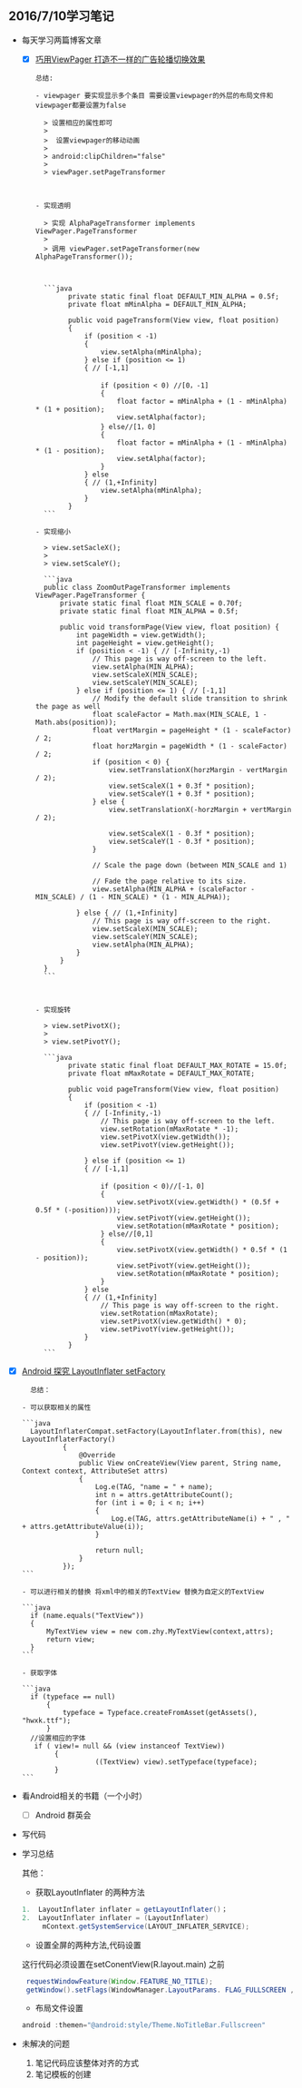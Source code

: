 ## 2016/7/10学习笔记

- 每天学习两篇博客文章

  - [x] [巧用ViewPager 打造不一样的广告轮播切换效果](http://blog.csdn.net/lmj623565791/article/details/51339751)

        总结:

        - viewpager 要实现显示多个条目 需要设置viewpager的外层的布局文件和viewpager都要设置为false

          > 设置相应的属性即可
          >
          >  设置viewpager的移动动画
          >
          > android:clipChildren="false"
          >
          > viewPager.setPageTransformer

          ​

        - 实现透明

          > 实现 AlphaPageTransformer implements ViewPager.PageTransformer 
          >
          > 调用 viewPager.setPageTransformer(new AlphaPageTransformer());

          ​

          ```java
                private static final float DEFAULT_MIN_ALPHA = 0.5f;
                private float mMinAlpha = DEFAULT_MIN_ALPHA;

                public void pageTransform(View view, float position)
                {
                    if (position < -1)
                    { 
                        view.setAlpha(mMinAlpha);
                    } else if (position <= 1)
                    { // [-1,1]

                        if (position < 0) //[0，-1]
                        { 
                            float factor = mMinAlpha + (1 - mMinAlpha) * (1 + position);
                            view.setAlpha(factor);
                        } else//[1，0]
                        {
                            float factor = mMinAlpha + (1 - mMinAlpha) * (1 - position);
                            view.setAlpha(factor);
                        }
                    } else
                    { // (1,+Infinity]
                        view.setAlpha(mMinAlpha);
                    }
                }
          ```

        - 实现缩小

          > view.setSacleX();
          >
          > view.setScaleY();

          ```java
          public class ZoomOutPageTransformer implements ViewPager.PageTransformer {
              private static final float MIN_SCALE = 0.70f;
              private static final float MIN_ALPHA = 0.5f;

              public void transformPage(View view, float position) {
                  int pageWidth = view.getWidth();
                  int pageHeight = view.getHeight();
                  if (position < -1) { // [-Infinity,-1)
                      // This page is way off-screen to the left.
                      view.setAlpha(MIN_ALPHA);
                      view.setScaleX(MIN_SCALE);
                      view.setScaleY(MIN_SCALE);
                  } else if (position <= 1) { // [-1,1]
                      // Modify the default slide transition to shrink the page as well
                      float scaleFactor = Math.max(MIN_SCALE, 1 - Math.abs(position));
                      float vertMargin = pageHeight * (1 - scaleFactor) / 2;
                      float horzMargin = pageWidth * (1 - scaleFactor) / 2;
                      if (position < 0) {
                          view.setTranslationX(horzMargin - vertMargin / 2);
                          view.setScaleX(1 + 0.3f * position);
                          view.setScaleY(1 + 0.3f * position);
                      } else {
                          view.setTranslationX(-horzMargin + vertMargin / 2);

                          view.setScaleX(1 - 0.3f * position);
                          view.setScaleY(1 - 0.3f * position);
                      }

                      // Scale the page down (between MIN_SCALE and 1)

                      // Fade the page relative to its size.
                      view.setAlpha(MIN_ALPHA + (scaleFactor - MIN_SCALE) / (1 - MIN_SCALE) * (1 - MIN_ALPHA));

                  } else { // (1,+Infinity]
                      // This page is way off-screen to the right.
                      view.setScaleX(MIN_SCALE);
                      view.setScaleY(MIN_SCALE);
                      view.setAlpha(MIN_ALPHA);
                  }
              }
          }
          ```

          ​

        - 实现旋转

          > view.setPivotX();
          >
          > view.setPivotY();

          ```java
                private static final float DEFAULT_MAX_ROTATE = 15.0f;
                private float mMaxRotate = DEFAULT_MAX_ROTATE;

                public void pageTransform(View view, float position)
                {
                    if (position < -1)
                    { // [-Infinity,-1)
                        // This page is way off-screen to the left.  
                        view.setRotation(mMaxRotate * -1);
                        view.setPivotX(view.getWidth());
                        view.setPivotY(view.getHeight());

                    } else if (position <= 1)
                    { // [-1,1]  

                        if (position < 0)//[-1，0]
                        {
                            view.setPivotX(view.getWidth() * (0.5f + 0.5f * (-position)));
                            view.setPivotY(view.getHeight());
                            view.setRotation(mMaxRotate * position);
                        } else//[0,1]
                        {
                            view.setPivotX(view.getWidth() * 0.5f * (1 - position));
                            view.setPivotY(view.getHeight());
                            view.setRotation(mMaxRotate * position);
                        }
                    } else
                    { // (1,+Infinity]  
                        // This page is way off-screen to the right.  
                        view.setRotation(mMaxRotate);
                        view.setPivotX(view.getWidth() * 0);
                        view.setPivotY(view.getHeight());
                    }
                }   
          ```





- [x] [Android 探究 LayoutInflater setFactory](http://blog.csdn.net/lmj623565791/article/details/51503977)

        总结：

      - 可以获取相关的属性  

      ```java
        LayoutInflaterCompat.setFactory(LayoutInflater.from(this), new LayoutInflaterFactory()
                {
                    @Override
                    public View onCreateView(View parent, String name, Context context, AttributeSet attrs)
                    {
                        Log.e(TAG, "name = " + name);
                        int n = attrs.getAttributeCount();
                        for (int i = 0; i < n; i++)
                        {
                            Log.e(TAG, attrs.getAttributeName(i) + " , " + attrs.getAttributeValue(i));
                        }

                        return null;
                    }
                });
      ```

      - 可以进行相关的替换 将xml中的相关的TextView 替换为自定义的TextView

      ```java
        if (name.equals("TextView"))
        {
            MyTextView view = new com.zhy.MyTextView(context,attrs);
            return view;
        }
      ```

      - 获取字体

      ```java
        if (typeface == null)
            {
                typeface = Typeface.createFromAsset(getAssets(), "hwxk.ttf");
            }
        //设置相应的字体
         if ( view!= null && (view instanceof TextView))
              {
                        ((TextView) view).setTypeface(typeface);
              }
      ```

- 看Android相关的书籍（一个小时）

  - [ ] Android 群英会

- 写代码

- 学习总结

    其他：

  - 获取LayoutInflater 的两种方法

  ```java
  1.  LayoutInflater inflater = getLayoutInflater()；
  2.  LayoutInflater inflater = (LayoutInflater)
       mContext.getSystemService(LAYOUT_INFLATER_SERVICE);
  ```

  - 设置全屏的两种方法,代码设置

  这行代码必须设置在setConentView(R.layout.main) 之前

  ```java
   requestWindowFeature(Window.FEATURE_NO_TITLE);
   getWindow().setFlags(WindowManager.LayoutParams. FLAG_FULLSCREEN ,   WindowManager.LayoutParams. FLAG_FULLSCREEN);
  ```

  - 布局文件设置

  ```java
  android :themen="@android:style/Theme.NoTitleBar.Fullscreen"
  ```

- 未解决的问题

  1. 笔记代码应该整体对齐的方式
  2. 笔记模板的创建

  ​